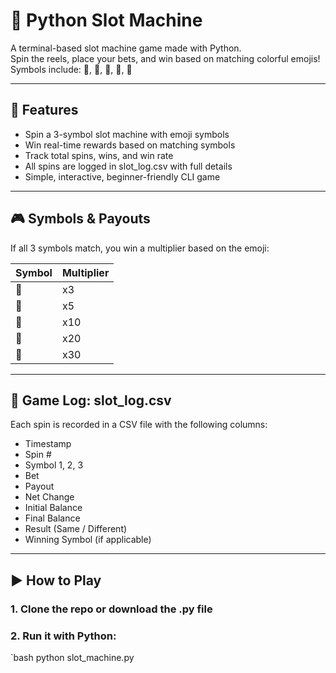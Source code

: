# 🎰 Python Slot Machine

A terminal-based slot machine game made with Python.  
Spin the reels, place your bets, and win based on matching colorful emojis!  
Symbols include: 🍍, 🍇, 🥕, 🥑, 🍎

---

## 🚀 Features

- Spin a 3-symbol slot machine with emoji symbols
- Win real-time rewards based on matching symbols
- Track total spins, wins, and win rate
- All spins are logged in slot_log.csv with full details
- Simple, interactive, beginner-friendly CLI game

---

## 🎮 Symbols & Payouts

If all 3 symbols match, you win a multiplier based on the emoji:

| Symbol | Multiplier |
|--------|------------|
| 🍍     | x3         |
| 🍇     | x5         |
| 🥕     | x10        |
| 🥑     | x20        |
| 🍎     | x30        |

---

## 🧾 Game Log: slot_log.csv

Each spin is recorded in a CSV file with the following columns:

- Timestamp
- Spin #
- Symbol 1, 2, 3
- Bet
- Payout
- Net Change
- Initial Balance
- Final Balance
- Result (Same / Different)
- Winning Symbol (if applicable)

---

## ▶️ How to Play

### 1. Clone the repo or download the .py file  
### 2. Run it with Python:

`bash
python slot_machine.py
